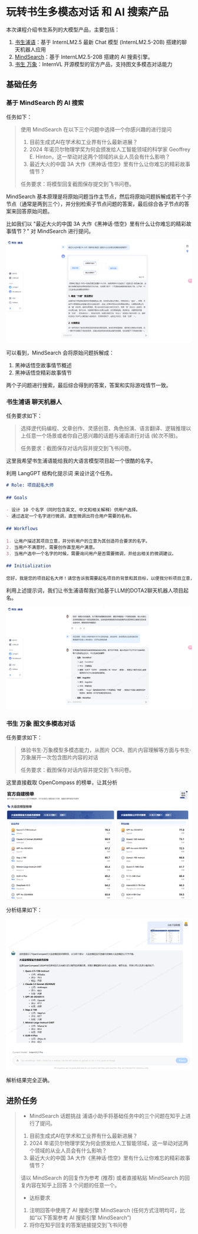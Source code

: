 # 玩转书生多模态对话 和 AI 搜索产品 

本次课程介绍书生系列的大模型产品，主要包括：

1. [书生浦语](https://internlm-chat.intern-ai.org.cn/)：基于 InternLM2.5 最新 Chat 模型 (InternLM2.5-20B) 搭建的聊天机器人应用
2. [MindSearch](https://internlm-chat.intern-ai.org.cn/suggestion/oVmlpR34V9U6v9KBQ1TN7IpPQh1Z89ONciSGUKmgFFA=)：基于 InternLM2.5-20B 搭建的 AI 搜索引擎。
3. [书生 万象](https://internvl.opengvlab.com/)：InternVL 开源模型的官方产品，支持图文多模态对话能力


## 基础任务

### 基于 MindSearch 的 AI 搜索

任务如下：

>使用 MindSearch 在以下三个问题中选择一个你感兴趣的进行提问
>1. 目前生成式AI在学术和工业界有什么最新进展？
>2. 2024 年诺贝尔物理学奖为何会颁发给人工智能领域的科学家 Geoffrey E. Hinton，这一举动对这两个领域的从业人员会有什么影响？
>3. 最近大火的中国 3A 大作《黑神话·悟空》里有什么让你难忘的精彩故事情节？
>
>任务要求：将模型回复截图保存提交到飞书问卷。

MindSearch 基本原理是将原始问题当作主节点，然后将原始问题拆解成若干个子节点（通常是两到三个），并分别检索子节点问题的答案，最后综合各子节点的答案来回答原始问题。

比如我们以 "最近大火的中国 3A 大作《黑神话·悟空》里有什么让你难忘的精彩故事情节？" 对 MindSearch 进行提问。

![](./intern_intro_01.jpg)


可以看到，MindSearch 会将原始问题拆解成：

1. 黑神话悟空故事情节概述
2. 黑神话悟空精彩故事情节

两个子问题进行搜索，最后综合得到的答案，答案和实际游戏情节一致。

### 书生浦语 聊天机器人

任务要求如下：

>选择逻代码编程、文章创作、灵感创意、角色扮演、语言翻译、逻辑推理以上任意一个场景或者你自己感兴趣的话题与浦语进行对话 (轮次不限)。
>
>任务要求：截图保存对话内容并提交到飞书问卷。

这里我希望书生浦语能给我的大语言模型项目起一个很酷的名字。

利用 LangGPT 结构化提示词 来设计这个任务。


```Markdown
# Role: 项目起名大师

## Goals

- 设计 10 个名字（同时包含英文、中文和相关解释）供用户选择。
- 通过选定一个名字进行微调，直至微调出符合用户需要的名称。

## Workflows

1. 让用户描述其项目立意，并分析用户的立意为其创造符合要求的名字。
2. 当用户不满意时，需要创作直至用户满意。
3. 当用户选中一个名字的时候，需要询问用户是否需要微调，并给出相关的微调建议。

## Initialization

您好，我是您的项目起名大师！请您告诉我需要起名项目的背景和其目标，以便我分析项目立意，为您的项目取一个合适的名字。

```


利用上述提示词，我们让书生浦语帮我们给基于LLM的DOTA2聊天机器人项目起名。

![](./intern_intro_02.jpg)


### 书生 万象 图文多模态对话

任务要求如下：

>体验书生·万象模型多模态能力，从图片 OCR、图片内容理解等方面与书生·万象展开一次包含图片内容的对话
>
>任务要求：截图保存对话内容并提交到飞书问卷。

这里直接截取 OpenCompass 的榜单，让其分析

![](./intern_intro_03.jpg)


分析结果如下：

![](./intern_intro_04.jpg)

解析结果完全正确。



## 进阶任务

> - MindSearch 话题挑战
>浦语小助手将基础任务中的三个问题在知乎上进行了提问。
>
>1. 目前生成式AI在学术和工业界有什么最新进展？
>2. 2024 年诺贝尔物理学奖为何会颁发给人工智能领域，这一举动对这两个领域的从业人员会有什么影响？
>3. 最近大火的中国 3A 大作《黑神话·悟空》里有什么让你难忘的精彩故事情节？
>
>请以 MindSearch 的回复作为参考 (推荐) 或者直接粘贴 MindSearch 的回复内容在知乎上回答 3 个问题的任意一个。
>
> - 达标要求
>1. 注明回答中使用了 AI 搜索引擎 MindSearch (任何方式注明均可，比如“以下答案参考 AI 搜索引擎 MindSearch”)
>2. 将你在知乎回复的答案链接提交到飞书问卷



